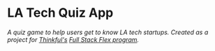 # LA Tech Quiz App
_A quiz game to help users get to know LA tech startups. Created as a project for [Thinkful's](https://www.thinkful.com/) [Full Stack Flex program](https://www.thinkful.com/bootcamp/web-development/flexible/)._
